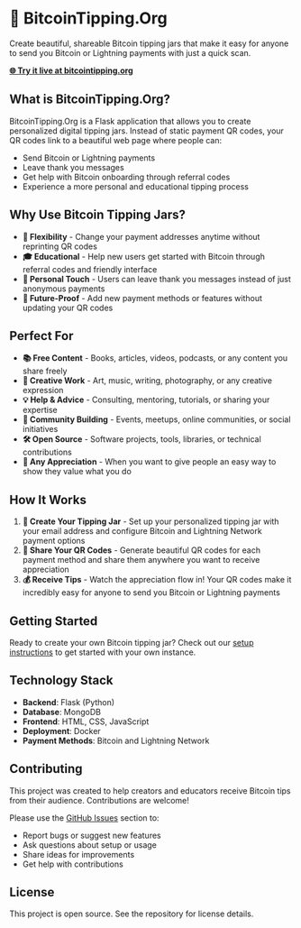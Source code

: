 # 🍯 BitcoinTipping.Org

Create beautiful, shareable Bitcoin tipping jars that make it easy for anyone to send you Bitcoin or Lightning payments with just a quick scan.

**[🌐 Try it live at bitcointipping.org](https://bitcointipping.org)**

## What is BitcoinTipping.Org?

BitcoinTipping.Org is a Flask application that allows you to create personalized digital tipping jars. Instead of static payment QR codes, your QR codes link to a beautiful web page where people can:

- Send Bitcoin or Lightning payments
- Leave thank you messages
- Get help with Bitcoin onboarding through referral codes
- Experience a more personal and educational tipping process

## Why Use Bitcoin Tipping Jars?

- **🔄 Flexibility** - Change your payment addresses anytime without reprinting QR codes
- **🎓 Educational** - Help new users get started with Bitcoin through referral codes and friendly interface
- **💬 Personal Touch** - Users can leave thank you messages instead of just anonymous payments
- **🚀 Future-Proof** - Add new payment methods or features without updating your QR codes

## Perfect For

- **📚 Free Content** - Books, articles, videos, podcasts, or any content you share freely
- **🎨 Creative Work** - Art, music, writing, photography, or any creative expression  
- **💡 Help & Advice** - Consulting, mentoring, tutorials, or sharing your expertise
- **🌱 Community Building** - Events, meetups, online communities, or social initiatives
- **🛠️ Open Source** - Software projects, tools, libraries, or technical contributions
- **🎯 Any Appreciation** - When you want to give people an easy way to show they value what you do

## How It Works

1. **🏺 Create Your Tipping Jar** - Set up your personalized tipping jar with your email address and configure Bitcoin and Lightning Network payment options
2. **📱 Share Your QR Codes** - Generate beautiful QR codes for each payment method and share them anywhere you want to receive appreciation
3. **💰 Receive Tips** - Watch the appreciation flow in! Your QR codes make it incredibly easy for anyone to send you Bitcoin or Lightning payments

## Getting Started

Ready to create your own Bitcoin tipping jar? Check out our [setup instructions](docs/SETUP.md) to get started with your own instance.

## Technology Stack

- **Backend**: Flask (Python)
- **Database**: MongoDB
- **Frontend**: HTML, CSS, JavaScript
- **Deployment**: Docker
- **Payment Methods**: Bitcoin and Lightning Network

## Contributing

This project was created to help creators and educators receive Bitcoin tips from their audience. Contributions are welcome!

Please use the [GitHub Issues](https://github.com/your-username/BitcoinTipping/issues) section to:
- Report bugs or suggest new features
- Ask questions about setup or usage
- Share ideas for improvements
- Get help with contributions

## License

This project is open source. See the repository for license details.